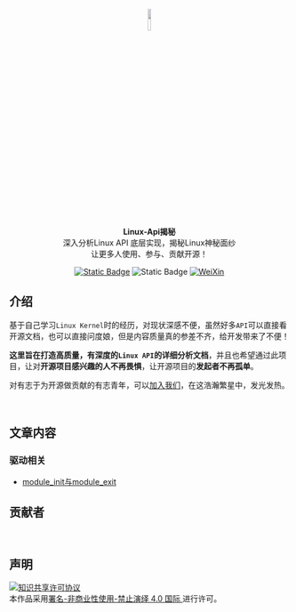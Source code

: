 <p align="center">
    <img src = "https://image-1305421143.cos.ap-nanjing.myqcloud.com/image/image-20231122153019979.png" width = "10%" height ="10%" ></a>
  <br><strong>Linux-Api揭秘</strong><br>
  深入分析Linux API 底层实现，揭秘Linux神秘面纱<br>
  让更多人使用、参与、贡献开源！
</p>
<p align="center">
     <a href="https://github.com/UNIONDONG/linux-api-insides"><img alt="Static Badge" src="https://img.shields.io/badge/build-developing-red?logo=Github&logoColor=rgb"></a>
<img alt="Static Badge" src="https://img.shields.io/badge/MPL2.0-LICENSE-blue?labelColor=red">
<a href="https://image-1305421143.cos.ap-nanjing.myqcloud.com/image/202210182220145.png">
 	<img src="https://img.shields.io/badge/Talk-%E5%BE%AE%E4%BF%A1%E7%BE%A4-brightgreen.svg?style=popout-square" alt="WeiXin">
</a>
</p>




## 介绍

基于自己学习`Linux Kernel`时的经历，对现状深感不便，虽然好多`API`可以直接看开源文档，也可以直接问度娘，但是内容质量真的参差不齐，给开发带来了不便！

**这里旨在打造高质量，有深度的`Linux API`的详细分析文档**，并且也希望通过此项目，让对**开源项目感兴趣的人不再畏惧**，让开源项目的**发起者不再孤单**。

对有志于为开源做贡献的有志青年，可以[加入我们](https://image-1305421143.cos.ap-nanjing.myqcloud.com/image/202210182220145.png)，在这浩瀚繁星中，发光发热。

&nbsp;

## 文章内容

### 驱动相关

- [module_init与module_exit](https://github.com/UNIONDONG/linux-api-insides/blob/main/Articals/Drivers/%E3%80%90Linux%20API%20%E6%8F%AD%E7%A7%98%E3%80%91module_init%E4%B8%8Emodule_exit.md)



## 贡献者

&nbsp;


## 声明

<a rel="license" href="https://creativecommons.org/licenses/by-nc-nd/4.0/deed.zh"><img alt="知识共享许可协议" style="border-width: 0" src="https://licensebuttons.net/l/by-nc-nd/4.0/88x31.png"></a><br>本作品采用<a rel="license" href="https://creativecommons.org/licenses/by-nc-nd/4.0/deed.zh">署名-非商业性使用-禁止演绎 4.0 国际 </a>进行许可。
